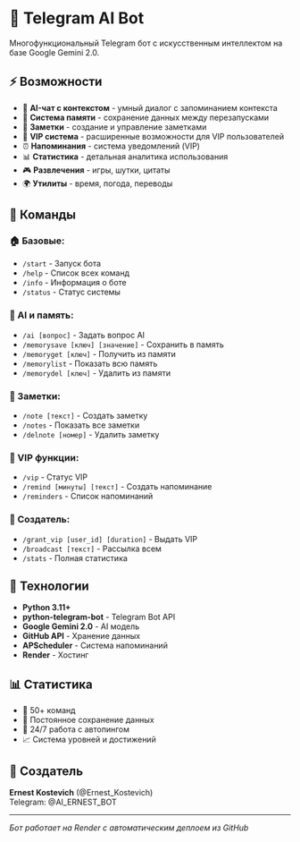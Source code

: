 # 🤖 Telegram AI Bot

Многофункциональный Telegram бот с искусственным интеллектом на базе Google Gemini 2.0.

## ⚡ Возможности

- 💬 **AI-чат с контекстом** - умный диалог с запоминанием контекста
- 🧠 **Система памяти** - сохранение данных между перезапусками
- 📝 **Заметки** - создание и управление заметками
- 💎 **VIP система** - расширенные возможности для VIP пользователей
- ⏰ **Напоминания** - система уведомлений (VIP)
- 📊 **Статистика** - детальная аналитика использования
- 🎮 **Развлечения** - игры, шутки, цитаты
- 🌍 **Утилиты** - время, погода, переводы

## 🚀 Команды

### 🏠 Базовые:
- `/start` - Запуск бота
- `/help` - Список всех команд
- `/info` - Информация о боте
- `/status` - Статус системы

### 💬 AI и память:
- `/ai [вопрос]` - Задать вопрос AI
- `/memorysave [ключ] [значение]` - Сохранить в память
- `/memoryget [ключ]` - Получить из памяти
- `/memorylist` - Показать всю память
- `/memorydel [ключ]` - Удалить из памяти

### 📝 Заметки:
- `/note [текст]` - Создать заметку
- `/notes` - Показать все заметки
- `/delnote [номер]` - Удалить заметку

### 💎 VIP функции:
- `/vip` - Статус VIP
- `/remind [минуты] [текст]` - Создать напоминание
- `/reminders` - Список напоминаний

### 👑 Создатель:
- `/grant_vip [user_id] [duration]` - Выдать VIP
- `/broadcast [текст]` - Рассылка всем
- `/stats` - Полная статистика

## 🔧 Технологии

- **Python 3.11+**
- **python-telegram-bot** - Telegram Bot API
- **Google Gemini 2.0** - AI модель
- **GitHub API** - Хранение данных
- **APScheduler** - Система напоминаний
- **Render** - Хостинг

## 📊 Статистика

- 🎯 50+ команд
- 💾 Постоянное сохранение данных
- 🔄 24/7 работа с автопингом
- 📈 Система уровней и достижений

## 👤 Создатель

**Ernest Kostevich** (@Ernest_Kostevich)  
Telegram: @AI_ERNEST_BOT

---
*Бот работает на Render с автоматическим деплоем из GitHub*
